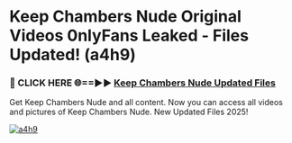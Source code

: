 # Keep Chambers Nude Original Videos 0nlyFans Leaked - Files Updated! (a4h9)

<h3>🔴 CLICK HERE 🌐==►► <a href="https://tinyurl.com/yrmya6cz" rel="nofollow">Keep Chambers Nude Updated Files</a></h3>

Get Keep Chambers Nude and all content. Now you can access all videos and pictures of Keep Chambers Nude. New Updated Files 2025!

[![a4h9](https://i.imgur.com/FMdXYCs.gif)](https://tinyurl.com/yrmya6cz)
